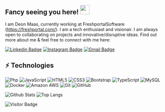 
## Fancy seeing you here! <img src="https://raw.githubusercontent.com/aemmadi/aemmadi/master/wave.gif" width="30px">

I am Deon Maas, currently working at FreshportalSoftware (https://freshportal.com/). I am a tech enthusiast and visionair. I am always open to collaborating on projects and innovative/disruptive ideas. Find out more about me & feel free to connect with me here:

[![Linkedin Badge](https://img.shields.io/badge/-deon-maas-blue?style=flat-square&logo=Linkedin&logoColor=white&link=https://www.linkedin.com/in/deon-maas/)](https://www.linkedin.com/in/deon-maas/)
[![Instagram Badge](https://img.shields.io/badge/-diondaze-purple?style=flat-square&logo=instagram&logoColor=white&link=https://instagram.com/diondaze/)](https://instagram.com/diondaze)
[![Gmail Badge](https://img.shields.io/badge/-diondaze@gmail.com-c14438?style=flat-square&logo=Gmail&logoColor=white&link=mailto:diondaze@gmail.com)](mailto:diondaze@gmail.com)

## ⚡ Technologies

![Php](https://img.shields.io/badge/-Php-black?style=flat-square&logo=php)
![JavaScript](https://img.shields.io/badge/-JavaScript-black?style=flat-square&logo=javascript)
![HTML5](https://img.shields.io/badge/-HTML5-E34F26?style=flat-square&logo=html5&logoColor=white)
![CSS3](https://img.shields.io/badge/-CSS3-1572B6?style=flat-square&logo=css3)
![Bootstrap](https://img.shields.io/badge/-Bootstrap-563D7C?style=flat-square&logo=bootstrap)
![TypeScript](https://img.shields.io/badge/-TypeScript-007ACC?style=flat-square&logo=typescript)
![MySQL](https://img.shields.io/badge/-MySQL-black?style=flat-square&logo=mysql)
![Docker](https://img.shields.io/badge/-Docker-black?style=flat-square&logo=docker)
![Amazon AWS](https://img.shields.io/badge/Amazon%20AWS-232F3E?style=flat-square&logo=amazon-aws)
![Git](https://img.shields.io/badge/-Git-black?style=flat-square&logo=git)
![GitHub](https://img.shields.io/badge/-GitHub-181717?style=flat-square&logo=github)

![Github Stats](https://github-readme-stats.vercel.app/api?username=deonmaas&count_private=true&show_icons=true&include_all_commits=true)
![Top Langs](https://github-readme-stats.vercel.app/api/top-langs/?username=deonmaas&hide=TeX&layout=compact)

![Visitor Badge](https://visitor-badge.laobi.icu/badge?page_id=deonmaas)
